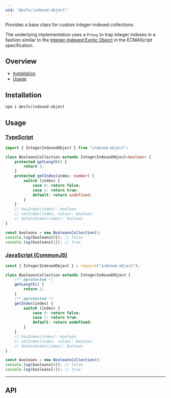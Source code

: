 ```yaml
---
uid: '@esfx/indexed-object!'
---
```


Provides a base class for custom integer-indexed collections.

The underlying implementation uses a `Proxy` to trap integer indexes in a fashion similar to
the [Integer-Indexed Exotic Object](https://tc39.github.io/ecma262/#integer-indexed-exotic-object) 
in the ECMAScript specification.

## Overview

* [Installation](#installation)
* [Usage](#usage)

## Installation

```sh
npm i @esfx/indexed-object
```

## Usage

### [TypeScript](#tab/ts)
```ts
import { IntegerIndexedObject } from "indexed-object";

class BooleansCollection extends IntegerIndexedObject<boolean> {
    protected getLength() {
        return 2;
    }
    protected getIndex(index: number) {
        switch (index) {
            case 0: return false;
            case 1: return true;
            default: return undefined;
        }
    }
    // hasIndex(index): boolean
    // setIndex(index, value): boolean
    // deleteIndex(index): boolean
}

const booleans = new BooleansCollection();
console.log(booleans[0]); // false
console.log(booleans[1]); // true
```

### [JavaScript (CommonJS)](#tab/js)
```js
const { IntegerIndexedObject } = require("indexed-object");

class BooleansCollection extends IntegerIndexedObject {
    /** @protected */
    getLength() {
        return 2;
    }
    /** @protected */
    getIndex(index) {
        switch (index) {
            case 0: return false;
            case 1: return true;
            default: return undefined;
        }
    }
    // hasIndex(index): boolean
    // setIndex(index, value): boolean
    // deleteIndex(index): boolean
}

const booleans = new BooleansCollection();
console.log(booleans[0]); // false
console.log(booleans[1]); // true
```

***

## API
